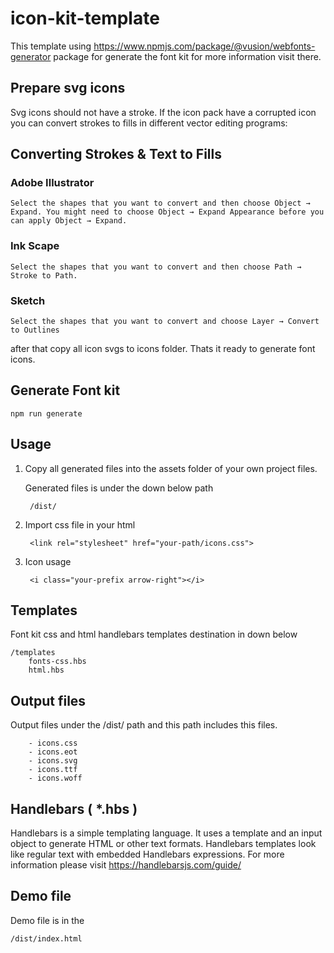 # icon-kit-template

This template using https://www.npmjs.com/package/@vusion/webfonts-generator package for generate the font kit for more information visit there.

## Prepare svg icons

Svg icons should not have a stroke. If the icon pack have a corrupted icon you can convert strokes to fills in different vector editing programs:

## Converting Strokes & Text to Fills

### Adobe Illustrator
    Select the shapes that you want to convert and then choose Object → Expand. You might need to choose Object → Expand Appearance before you can apply Object → Expand.

### Ink Scape
    Select the shapes that you want to convert and then choose Path → Stroke to Path.

### Sketch
    Select the shapes that you want to convert and choose Layer → Convert to Outlines

after that copy all icon svgs to icons folder. Thats it ready to generate font icons.

## Generate Font kit
    npm run generate

## Usage

1. Copy all generated files into the assets folder of your own project files.

    Generated files is under the down below path

        /dist/

1. Import css file in your html

        <link rel="stylesheet" href="your-path/icons.css">

1. Icon usage

        <i class="your-prefix arrow-right"></i>

## Templates
Font kit css and html handlebars templates destination in down below

    /templates
        fonts-css.hbs
        html.hbs

## Output files
Output files under the /dist/ path and this path includes this files.

        - icons.css
        - icons.eot
        - icons.svg
        - icons.ttf
        - icons.woff

## Handlebars ( *.hbs )
Handlebars is a simple templating language. It uses a template and an input object to generate HTML or other text formats. Handlebars templates look like regular text with embedded Handlebars expressions. For more information please visit https://handlebarsjs.com/guide/

## Demo file
Demo file is in the

    /dist/index.html
